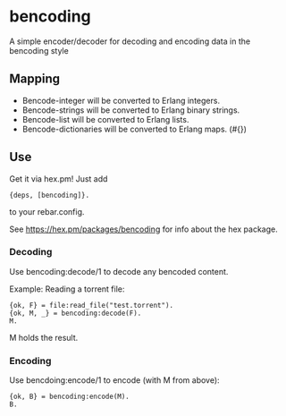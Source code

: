 # bencoding

A simple encoder/decoder for decoding and encoding data in the bencoding style


## Mapping

* Bencode-integer will be converted to Erlang integers.
* Bencode-strings will be converted to Erlang binary strings.
* Bencode-list will be converted to Erlang lists.
* Bencode-dictionaries will be converted to Erlang maps. (#{})


## Use

Get it via hex.pm!   Just add

	{deps, [bencoding]}.

to your rebar.config.

See https://hex.pm/packages/bencoding for info about the hex package.


### Decoding

Use bencoding:decode/1 to decode any bencoded content.

Example: Reading a torrent file:

	{ok, F} = file:read_file("test.torrent").
	{ok, M, _} = bencoding:decode(F).
	M.

M holds the result.


### Encoding

Use bencdoing:encode/1 to encode (with M from above):

	{ok, B} = bencoding:encode(M).
	B.
